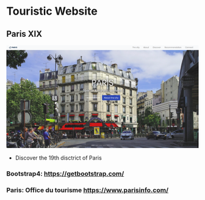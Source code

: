 # Touristic Website
## Paris XIX
![](./preview.png)
- Discover the 19th disctrict of Paris

### Bootstrap4: https://getbootstrap.com/
### Paris: Office du tourisme https://www.parisinfo.com/



